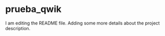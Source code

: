 # prueba_qwik

I am editing the README file. Adding some more details about the project description.

